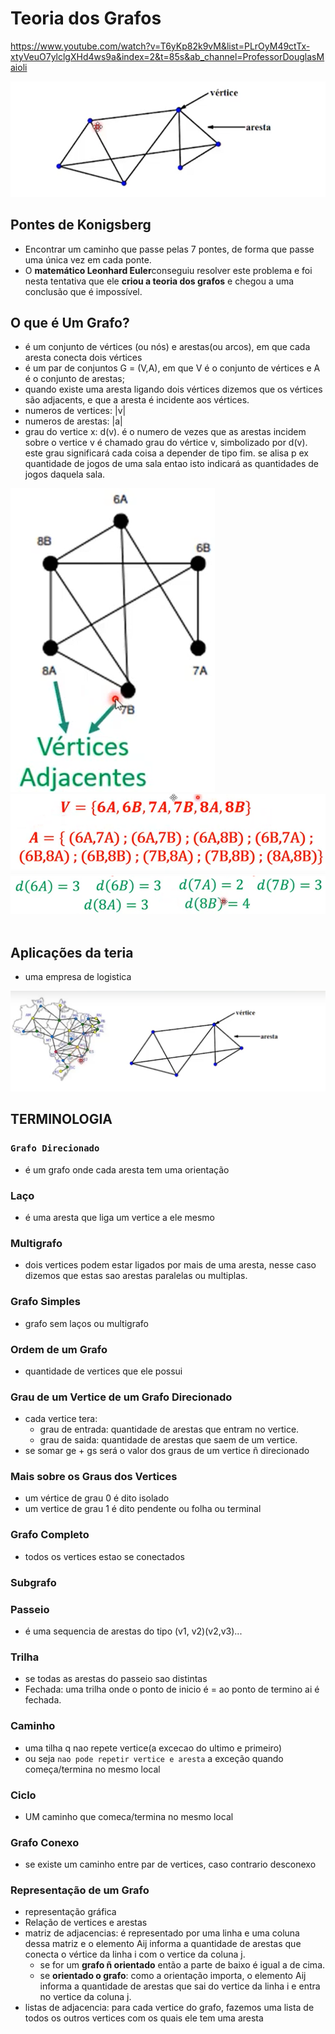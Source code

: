  # Teoria dos Grafos
 https://www.youtube.com/watch?v=T6yKp82k9vM&list=PLrOyM49ctTx-xtyVeuO7ylclgXHd4ws9a&index=2&t=85s&ab_channel=ProfessorDouglasMaioli

<img src="https://raw.githubusercontent.com/jcarloscody/structured-data/main/Dart/TeoriaDosGrafos/img/grafos.png">

## Pontes de Konigsberg
- Encontrar um caminho que passe pelas 7 pontes, de forma que passe uma única vez em cada ponte.
- O **matemático Leonhard Euler**conseguiu resolver este problema e foi nesta tentativa que ele **criou a teoria dos grafos** e chegou a uma conclusão que é impossível. 


## O que é Um Grafo?
- é um conjunto de vértices (ou nós)  e arestas(ou arcos), em que cada aresta conecta dois vértices
- é um par de conjuntos G = (V,A), em que V é o conjunto de vértices e A é o conjunto de arestas;
- quando existe uma aresta ligando dois vértices dizemos que os vértices são adjacents, e que a aresta é incidente aos vértices.
- numeros de vertices: |v|
- numeros de arestas: |a|
- grau do vertice x: d(v). é o numero de vezes que as arestas incidem sobre o vertice v é chamado grau do vértice v, simbolizado por d(v). este grau significará cada coisa a depender de tipo fim. se alisa p ex quantidade de jogos de uma sala entao isto indicará as quantidades de jogos daquela sala.

<img src="https://raw.githubusercontent.com/jcarloscody/structured-data/main/Dart/TeoriaDosGrafos/img/oquegrafo.png">
<img src="https://raw.githubusercontent.com/jcarloscody/structured-data/main/Dart/TeoriaDosGrafos/img/oquegrafo2.png">
<img src="https://raw.githubusercontent.com/jcarloscody/structured-data/main/Dart/TeoriaDosGrafos/img/grau.png">

<br/>
<br/>

## Aplicações da teria
- uma empresa de logistica

<img src="https://raw.githubusercontent.com/jcarloscody/structured-data/main/Dart/TeoriaDosGrafos/img/aplicacao_grafos.png">

## TERMINOLOGIA
### **`Grafo Direcionado`**
- é um grafo onde cada aresta tem uma orientação

### Laço
- é uma aresta que liga um vertice a ele mesmo

### Multigrafo
- dois vertices podem estar ligados por mais de uma aresta, nesse caso dizemos que estas sao arestas paralelas ou multiplas.

### Grafo Simples
- grafo sem laços ou multigrafo

### Ordem de um Grafo
- quantidade de vertices que ele possui

### Grau de um Vertice de um Grafo Direcionado
- cada vertice tera:
  - grau de entrada: quantidade de arestas que entram no vertice.
  - grau de saida: quantidade de arestas que saem de um vertice.
- se somar ge + gs será o valor dos graus de um vertice ñ direcionado


### Mais sobre os Graus dos Vertices
- um vértice de grau 0 é dito isolado
- um vertice de grau 1 é dito pendente ou folha ou terminal

### Grafo Completo
- todos os vertices estao se conectados

### Subgrafo


### Passeio
- é uma sequencia de arestas do tipo (v1, v2)(v2,v3)...


### Trilha
- se todas as arestas do passeio sao distintas 
- Fechada: uma trilha onde o ponto de inicio é = ao ponto de termino ai é fechada.

### Caminho
- uma tilha q nao repete vertice(a excecao do ultimo e primeiro) 
- ou seja `nao pode repetir vertice e aresta` a exceção quando começa/termina no mesmo local

### Ciclo
- UM caminho que comeca/termina no mesmo local


### Grafo Conexo
- se existe um caminho entre par de vertices, caso contrario desconexo


### Representação de um Grafo
- representação gráfica
- Relação de vertices e arestas
- matriz de adjacencias: é representado por uma linha e uma coluna dessa matriz e o elemento Aij informa a quantidade de arestas que conecta o vértice da linha i com o vertice da coluna j. 
  - se for um **grafo ñ orientado** então a parte de baixo é igual a de cima.
  - se **orientado o grafo**: como a orientação importa, o elemento Aij informa a quantidade de arestas que sai do vertice da linha i e entra no vertice da coluna j.
- listas de adjacencia: para cada vertice do grafo, fazemos uma lista de todos os outros vertices com os quais ele tem uma aresta
